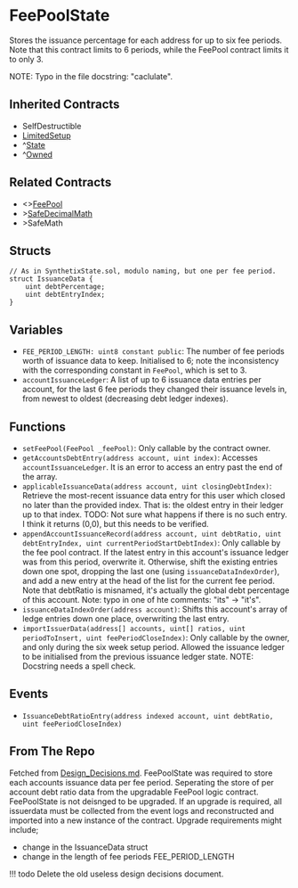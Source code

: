 # FeePoolState

Stores the issuance percentage for each address for up to six fee periods. Note that this contract limits to 6 periods, while the FeePool contract limits it to only 3.

NOTE: Typo in the file docstring: "caclulate".

## Inherited Contracts

* SelfDestructible
* [LimitedSetup](LimitedSetup.md)
* ^[State](State.md)
* ^[Owned](Owned.md)

## Related Contracts

* <>[FeePool](FeePool.md)
* \>[SafeDecimalMath](SafeDecimalMath.md)
* \>SafeMath

## Structs

```solidity
// As in SynthetixState.sol, modulo naming, but one per fee period.
struct IssuanceData {
    uint debtPercentage;
    uint debtEntryIndex;
}
```

## Variables

* `FEE_PERIOD_LENGTH: uint8 constant public`: The number of fee periods worth of issuance data to keep. Initialised to 6; note the inconsistency with the corresponding constant in `FeePool`, which is set to 3.
* `accountIssuanceLedger`: A list of up to 6 issuance data entries per account, for the last 6 fee periods they changed their issuance levels in, from newest to oldest (decreasing debt ledger indexes).

## Functions

* `setFeePool(FeePool _feePool)`: Only callable by the contract owner.
* `getAccountsDebtEntry(address account, uint index)`: Accesses `accountIssuanceLedger`. It is an error to access an entry past the end of the array.
* `applicableIssuanceData(address account, uint closingDebtIndex)`: Retrieve the most-recent issuance data entry for this user which closed no later than the provided index. That is: the oldest entry in their ledger up to that index. TODO: Not sure what happens if there is no such entry. I think it returns (0,0), but this needs to be verified.
* `appendAccountIssuanceRecord(address account, uint debtRatio, uint debtEntryIndex, uint currentPeriodStartDebtIndex)`: Only callable by the fee pool contract. If the latest entry in this account's issuance ledger was from this period, overwrite it.
  Otherwise, shift the existing entries down one spot, dropping the last one (using `issuanceDataIndexOrder`), and add a new entry at the head of the list for the current fee period.
  Note that debtRatio is misnamed, it's actually the global debt percentage of this account.
  Note: typo in one of hte comments: "its" -> "it's".
* `issuanceDataIndexOrder(address account)`: Shifts this account's array of ledge entries down one place, overwriting the last entry.
* `importIssuerData(address[] accounts, uint[] ratios, uint periodToInsert, uint feePeriodCloseIndex)`: Only callable by the owner, and only during the six week setup period. Allowed the issuance ledger to be initialised from the previous issuance ledger state. NOTE: Docstring needs a spell check.

## Events

* `IssuanceDebtRatioEntry(address indexed account, uint debtRatio, uint feePeriodCloseIndex)`

## From The Repo

Fetched from [Design_Decisions.md](https://github.com/Synthetixio/synthetix/blob/master/Design_Decisions.md).
FeePoolState was required to store each accounts issuance data per fee period. Seperating the store of per account debt ratio data from the upgradable FeePool logic contract. FeePoolState is not deisnged to be upgraded. If an upgrade is required, all issuerdata must be collected from the event logs and reconstructed and imported into a new instance of the contract. Upgrade requirements might include;

* change in the IssuanceData struct
* change in the length of fee periods FEE_PERIOD_LENGTH

!!! todo
    Delete the old useless design decisions document.
